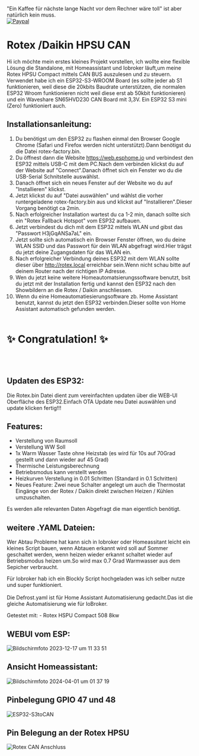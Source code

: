 
"Ein Kaffee für nächste lange Nacht vor dem Rechner wäre toll" ist aber natürlich kein muss.
<br>[![Paypal](https://user-images.githubusercontent.com/41958506/212499642-b2fd097a-0938-4bfc-b37b-74df64592c58.png)](https://www.paypal.com/donate/?hosted_button_id=H94LZRQW9PFQ4)

# Rotex /Daikin HPSU CAN



Hi ich möchte mein erstes kleines Projekt vorstellen, ich wollte eine flexible Lösung die Standalone, mit Homeassistant und Iobroker läuft,um meine Rotex HPSU Compact mittels CAN BUS auszulesen und zu steuern.
Verwendet habe ich ein ESP32-S3-WROOM Board (es sollte jeder ab S1 funktionieren, weil diese die 20kbits Baudrate unterstützen,
die normalen ESP32 Wroom funktionieren nicht weil diese erst ab 50kbit funktionieren) und ein Waveshare SN65HVD230 CAN Board mit 3,3V.
Ein ESP32 S3 mini (Zero) funktioniert auch.

## Installationsanleitung:
1. Du benötigst um den ESP32 zu flashen einmal den Browser Google Chrome (Safari und Firefox werden nicht unterstützt).Dann benötigst du die Datei rotex-factory.bin.
2. Du öffnest dann die Website https://web.esphome.io und verbindest den ESP32 mittels USB-C mit dem PC.Nach dem verbinden klickst du auf der Website auf "Connect".Danach öffnet sich ein Fenster wo du die USB-Serial Schnitstelle auswählst.
3. Danach öffnet sich ein neues Fenster auf der Website wo du auf "Installieren" klickst.
4. Jetzt klickst du auf "Datei auswählen" und wählst die vorher runtergeladene rotex-factory.bin aus und klickst auf "Installieren".Dieser Vorgang benötigt ca 2min.
5. Nach erfolgreicher Installation wartest du ca 1-2 min, danach sollte sich ein "Rotex Fallback Hotspot" vom ESP32 aufbauen.
6. Jetzt verbindest du dich mit dem ESP32 mittels WLAN und gibst das "Passwort H3jGqANSa7aL" ein.
7. Jetzt sollte sich automatisch ein Browser Fenster öffnen, wo du deine WLAN SSID und das Passwort für dein WLAN abgefragt wird.Hier trägst du jetzt deine Zugangsdaten für das WLAN ein.
8. Nach erfolgreicher Verbindung deines ESP32 mit dem WLAN sollte dieser über http://rotex.local erreichbar sein.Wenn nicht schau bitte auf deinem Router nach der richtigen IP Adresse.
9. Wen du jetzt keine weitere Homeautomatsierungssoftware benutzt, bsit du jetzt mit der Installation fertig und kannst den ESP32 nach den Showbildern an die Rotex / Daikin anschliessen.
10. Wenn du eine Homeautomatiesierungsoftware zb. Home Assistant benutzt, kannst du jetzt den ESP32 verbinden.Dieser sollte von Home Assistant automatisch gefunden werden.
<br><br>
# :sparkles: Congratulation! :sparkles:


<br><br>
## Updaten des ESP32:
Die Rotex.bin Datei dient zum vereinfachten updaten über die WEB-UI Oberfläche des ESP32.Einfach OTA Update neu Datei auswählen und update klicken fertig!!! 


## Features:

- Verstellung von Raumsoll
- Verstellung WW Soll
- 1x Warm Wasser Taste ohne Heizstab (es wird für 10s auf 70Grad gestellt und dann wieder auf 45 Grad)
- Thermische Leistungsberechnung
- Betriebsmodus kann verstellt werden
- Heizkurven Verstellung in 0.01 Schritten (Standard in 0.1 Schritten)
- Neues Feature: Zwei neue Schalter angelegt um auch die Thermostat Eingänge von der Rotex / Daikin direkt zwischen Heizen / Kühlen umzuschalten.

Es werden alle relevanten Daten Abgefragt die man eigentlich benötigt.
<br>  
## weitere .YAML Dateien:

Wer Abtau Probleme hat kann sich in Iobroker oder Homeassitant leicht ein kleines Script bauen, wenn Abtauen erkannt wird soll auf Sommer geschaltet werden,
wenn heizen wieder erkannt schaltet wieder auf Betriebsmodus heizen um.So wird max 0.7 Grad Warmwasser aus dem Sepicher verbraucht.

Für Iobroker hab ich ein Blockly Script hochgeladen was ich selber nutze und super funktioniert.<br>  
Die Defrost.yaml ist für Home Assistant Automatisierung gedacht.Das ist die gleiche Automatisierung wie für IoBroker.

Getestet mit: - Rotex HSPU Compact 508 8kw

## WEBUI vom ESP:
![Bildschirmfoto 2023-12-17 um 11 33 51](https://github.com/Trunks1982/Daikin-Rotex-HPSU-CAN/assets/62701386/524a204e-801a-4fe7-aacb-ac2e731a99b7)


## Ansicht Homeassistant:
![Bildschirmfoto 2024-04-01 um 01 37 19](https://github.com/Trunks1982/Daikin-Rotex-HPSU-CAN/assets/62701386/d9c1d703-ac4a-4466-97e3-dbd6478cbed1)


## Pinbelegung GPIO 47 und 48

![ESP32-S3toCAN](https://github.com/Trunks1982/Daikin-Rotex-HPSU-CAN/assets/62701386/40b1881a-b7f5-40b5-a2d7-678ee19299d2)

## Pin Belegung an der Rotex HPSU

![Rotex CAN Anschluss](https://github.com/Trunks1982/Daikin-Rotex-HPSU-CAN/assets/62701386/05c36ae7-ddc9-4a1e-8a73-4559c765f132)








